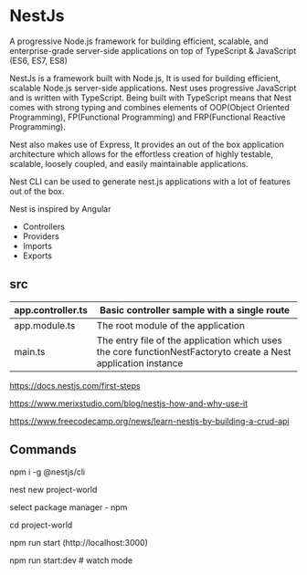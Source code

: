 # NestJs

A progressive Node.js framework for building efficient, scalable, and enterprise-grade server-side applications on top of TypeScript & JavaScript (ES6, ES7, ES8)

NestJs is a framework built with Node.js, It is used for building efficient, scalable Node.js server-side applications. Nest uses progressive JavaScript and is written with TypeScript. Being built with TypeScript means that Nest comes with strong typing and combines elements of OOP(Object Oriented Programming), FP(Functional Programming) and FRP(Functional Reactive Programming).

Nest also makes use of Express, It provides an out of the box application architecture which allows for the effortless creation of highly testable, scalable, loosely coupled, and easily maintainable applications.

Nest CLI can be used to generate nest.js applications with a lot of features out of the box.

Nest is inspired by Angular

- Controllers
- Providers
- Imports
- Exports

## src

| app.controller.ts | Basic controller sample with a single route                                                                      |
|----------------|--------------------------------------------------------|
| app.module.ts     | The root module of the application                                                                               |
| main.ts           | The entry file of the application which uses the core functionNestFactoryto create a Nest application instance |

https://docs.nestjs.com/first-steps

https://www.merixstudio.com/blog/nestjs-how-and-why-use-it

https://www.freecodecamp.org/news/learn-nestjs-by-building-a-crud-api

## Commands

npm i -g @nestjs/cli

nest new project-world

select package manager - npm

cd project-world

npm run start (http://localhost:3000)

npm run start:dev # watch mode
